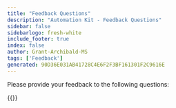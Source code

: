 ```yaml
---
title: "Feedback Questions"
description: "Automation Kit - Feedback Questions"
sidebar: false
sidebarlogo: fresh-white
include_footer: true
index: false
author: Grant-Archibald-MS
tags: ['Feedback']
generated: 90D36E031AB41728C4E6F2F3BF161301F2C9616E
---
```


Please provide your feedback to the following questions:

{{<questions name="/content/en-gb/feedback.json" completed="Thank you for completing questions" showNavigationButtons="false" locale="en-gb">}}
